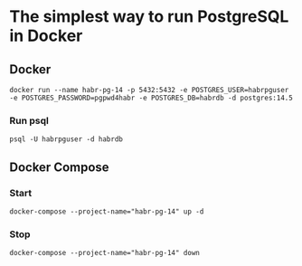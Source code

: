 # The simplest way to run PostgreSQL in Docker

## Docker
```shell
docker run --name habr-pg-14 -p 5432:5432 -e POSTGRES_USER=habrpguser -e POSTGRES_PASSWORD=pgpwd4habr -e POSTGRES_DB=habrdb -d postgres:14.5
```

### Run psql
```shell
psql -U habrpguser -d habrdb
```

## Docker Compose
### Start
```shell
docker-compose --project-name="habr-pg-14" up -d
```

### Stop
```shell
docker-compose --project-name="habr-pg-14" down
```

